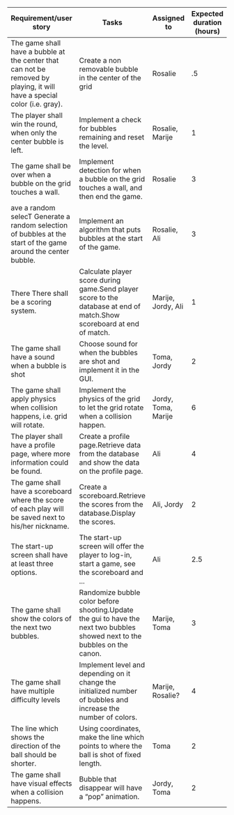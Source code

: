 | **Requirement/user story**                                   | **Tasks**                                                    | **Assigned to**     | **Expected duration (hours)** | **Priority** |
| ------------------------------------------------------------ | ------------------------------------------------------------ | ------------------- | ----------------------------- | ------------ |
| The game shall have a bubble at the center that can not be removed by playing, it will have a special color (i.e. gray). | Create a non removable bubble in the center of the grid      | Rosalie             | .5                            | 1            |
| The player shall win the round, when only the center bubble is left. | Implement a check for bubbles remaining and reset the level. | Rosalie, Marije     | 1                             | 1            |
| The game shall be over when a bubble on the grid touches a wall. | Implement detection for when a bubble on the grid touches a wall, and then end the game. | Rosalie             | 3                             | 1            |
| ave a random selecT Generate a random selection of bubbles at the start of the game around the center bubble. | Implement an algorithm that puts bubbles at the start of the game. | Rosalie, Ali        | 3                             | 1            |
| There                           There shall be a scoring system. | Calculate player score during game.Send player score to the database at end of match.Show scoreboard at end of match. | Marije, Jordy, Ali  | 1                             | 1            |
| The game shall have a sound when a bubble is shot            | Choose sound for when the bubbles are shot and implement it in the GUI. | Toma, Jordy         | 2                             | 1            |
| The game shall apply physics when collision happens, i.e. grid will rotate. | Implement the physics of the grid to let the grid rotate when a collision happen. | Jordy, Toma, Marije | 6                             | 1            |
| The player shall have a profile page, where more information could be found. | Create a profile page.Retrieve data from the database and show the data on the profile page. | Ali                 | 4                             | 2            |
| The game shall have a scoreboard where the score of each play will be saved next to his/her nickname. | Create a scoreboard.Retrieve the scores from the database.Display the scores. | Ali, Jordy          | 2                             | 2            |
| The start-up screen shall have at least three options.       | The start-up screen will offer the player to log-in, start a game, see the scoreboard and ... | Ali                 | 2.5                           | 2            |
| The game shall show the colors of the next two bubbles.      | Randomize bubble color before shooting.Update the gui to have the next two bubbles showed next to the bubbles on the canon. | Marije, Toma        | 3                             | 2            |
| The game shall have multiple difficulty levels               | Implement level and depending on it change the initialized number of bubbles and increase the number of colors. | Marije, Rosalie?    | 4                             | 2            |
| The line which shows the direction of the ball should be shorter. | Using coordinates, make the line which points to where the ball is shot of fixed length. | Toma                | 2                             | 2            |
| The game shall have visual effects when a collision happens. | Bubble that disappear will have a “pop” animation.           | Jordy, Toma         | 2                             | 2            |